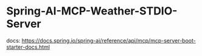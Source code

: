 # Spring-AI-MCP-Weather-STDIO-Server

docs: https://docs.spring.io/spring-ai/reference/api/mcp/mcp-server-boot-starter-docs.html
